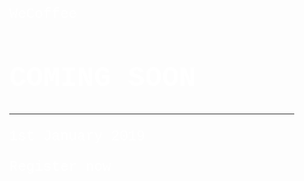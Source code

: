 <html>
  <div class="bgimg">
    <div class="topleft">
      <p>WeCoffee</p>
    </div>
    <div class="middle">
      <h1>COMING SOON</h1>
      <hr>
      <p>1st January 2019</p>
    </div>
    <div class="bottomleft">
      <p>Register now</p>
    </div>
  </div>
 
 <style>
    body, html {
      height: 100%;
      margin: 0;
    }

    .bgimg {
        background-image: url('/w3images/forestbridge.jpg');
        height: 100%;
        background-position: center;
        background-size: cover;
        position: relative;
        color: white;
        font-family: "Courier New", Courier, monospace;
        font-size: 25px;
    }
 </style>
</html>
